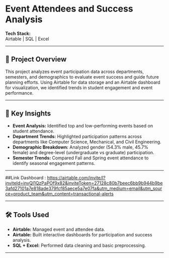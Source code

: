 # Event Attendees and Success Analysis

**Tech Stack:**  
Airtable | SQL | Excel

---

## 📖 Project Overview
This project analyzes event participation data across departments, semesters, and demographics to evaluate event success and guide future planning efforts. Using Airtable for data storage and an Airtable dashboard for visualization, we identified trends in student engagement and event performance.

---

## 🚀 Key Insights
- **Event Analysis:** Identified top and low-performing events based on student attendance.
- **Department Trends:** Highlighted participation patterns across departments like Computer Science, Mechanical, and Civil Engineering.
- **Demographic Breakdown:** Analyzed gender (54.3% male, 45.7% female) and degree-level (undergraduate vs graduate) participation.
- **Semester Trends:** Compared Fall and Spring event attendance to identify seasonal engagement patterns.

---

##Link 
Dashboard : https://airtable.com/invite/l?inviteId=invQI1QzPaPOf9x82&inviteToken=27128c80b7beec6bb9b944b9be3afd27101a7e818ade379fcf85aece5a7e07fa&utm_medium=email&utm_source=product_team&utm_content=transactional-alerts

---

## 🛠️ Tools Used
- **Airtable:** Managed event and attendee data.
- **Airtable:** Built interactive dashboards for participation and success analysis.
- **SQL + Excel:** Performed data cleaning and basic preprocessing.

---
